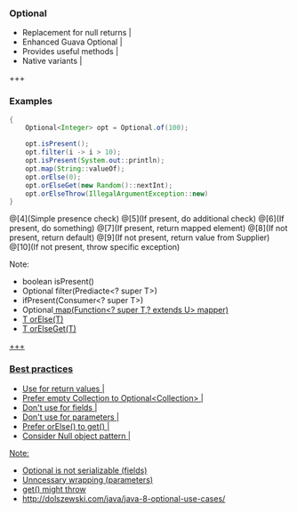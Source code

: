 ### Optional

- Replacement for null returns |
- Enhanced Guava Optional |
- Provides useful methods |
- Native variants |

+++

### Examples

```java
{
    Optional<Integer> opt = Optional.of(100);

    opt.isPresent();
    opt.filter(i -> i > 10);
    opt.isPresent(System.out::println);
    opt.map(String::valueOf);
    opt.orElse(0);
    opt.orElseGet(new Random()::nextInt);
    opt.orElseThrow(IllegalArgumentException::new)
}
```
@[4](Simple presence check)
@[5](If present, do additional check)
@[6](If present, do something)
@[7](If present, return mapped element)
@[8](If not present, return default)
@[9](If not present, return value from Supplier)
@[10](If not present, throw specific exception)

Note:
- boolean isPresent()
- Optional<T> filter(Prediacte<? super T>)
- ifPresent(Consumer<? super T>)
- Optional<U> map(Function<? super T,? extends U> mapper)
- T orElse(T)
- T orElseGet(T)

+++

### Best practices

- Use for return values |
- Prefer empty Collection to Optional&lt;Collection> |
- Don't use for fields |
- Don't use for parameters |
- Prefer orElse() to get() |
- Consider Null object pattern |

Note:
- Optional is not serializable (fields)
- Unncessary wrapping (parameters)
- get() might throw
- http://dolszewski.com/java/java-8-optional-use-cases/
